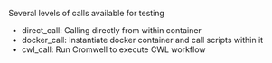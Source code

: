 Several levels of calls available for testing

- direct\_call: Calling directly from within container
- docker\_call: Instantiate docker container and call scripts within it
- cwl\_call: Run Cromwell to execute CWL workflow

